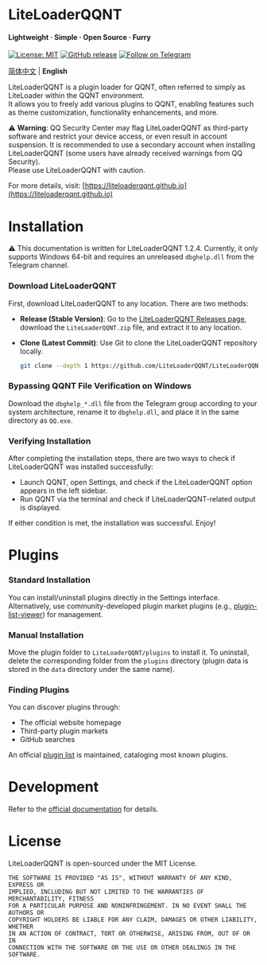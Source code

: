 # LiteLoaderQQNT  

#### Lightweight · Simple · Open Source · Furry  

[![License: MIT](https://img.shields.io/badge/License-MIT-blue.svg)](LICENSE)  [![GitHub release](https://img.shields.io/github/v/release/LiteLoaderQQNT/LiteLoaderQQNT?logo=github)](https://github.com/LiteLoaderQQNT/LiteLoaderQQNT/releases)  [![Follow on Telegram](https://img.shields.io/badge/Follow-Telegram-blue?logo=telegram)](https://t.me/LiteLoaderQQNT_Channel)  

[简体中文](https://github.com/LiteLoaderQQNT/LiteLoaderQQNT/blob/main/README.md) | **English**

LiteLoaderQQNT is a plugin loader for QQNT, often referred to simply as LiteLoader within the QQNT environment.  
It allows you to freely add various plugins to QQNT, enabling features such as theme customization, functionality enhancements, and more.  

⚠ **Warning**: QQ Security Center may flag LiteLoaderQQNT as third-party software and restrict your device access, or even result in account suspension. It is recommended to use a secondary account when installing LiteLoaderQQNT (some users have already received warnings from QQ Security).  
Please use LiteLoaderQQNT with caution.  

For more details, visit: [https://liteloaderqqnt.github.io](https://liteloaderqqnt.github.io)  

# Installation  

⚠️ This documentation is written for LiteLoaderQQNT 1.2.4. Currently, it only supports Windows 64-bit and requires an unreleased `dbghelp.dll` from the Telegram channel.  

### Download LiteLoaderQQNT  
First, download LiteLoaderQQNT to any location. There are two methods:  

- **Release (Stable Version)**: Go to the [LiteLoaderQQNT Releases page](https://github.com/LiteLoaderQQNT/LiteLoaderQQNT/releases), download the `LiteLoaderQQNT.zip` file, and extract it to any location.  

- **Clone (Latest Commit)**: Use Git to clone the LiteLoaderQQNT repository locally.

  ```bash
  git clone --depth 1 https://github.com/LiteLoaderQQNT/LiteLoaderQQNT.git
  ```  

### Bypassing QQNT File Verification on Windows  
Download the `dbghelp_*.dll` file from the Telegram group according to your system architecture, rename it to `dbghelp.dll`, and place it in the same directory as `QQ.exe`.  

### Verifying Installation  
After completing the installation steps, there are two ways to check if LiteLoaderQQNT was installed successfully:  

- Launch QQNT, open Settings, and check if the LiteLoaderQQNT option appears in the left sidebar.  
- Run QQNT via the terminal and check if LiteLoaderQQNT-related output is displayed.  

If either condition is met, the installation was successful. Enjoy!  

# Plugins  

### Standard Installation  
You can install/uninstall plugins directly in the Settings interface. Alternatively, use community-developed plugin market plugins (e.g., [plugin-list-viewer](https://github.com/ltxhhz/LL-plugin-list-viewer)) for management.  

### Manual Installation  
Move the plugin folder to `LiteLoaderQQNT/plugins` to install it. To uninstall, delete the corresponding folder from the `plugins` directory (plugin data is stored in the `data` directory under the same name).  

### Finding Plugins  
You can discover plugins through:  
- The official website homepage  
- Third-party plugin markets  
- GitHub searches  

An official [plugin list](https://github.com/LiteLoaderQQNT/Plugin-List/blob/v4/plugins.json) is maintained, cataloging most known plugins.  

# Development  
Refer to the [official documentation](https://liteloaderqqnt.github.io/docs/introduction.html) for details.  

# License
LiteLoaderQQNT is open-sourced under the MIT License.  

```  
THE SOFTWARE IS PROVIDED "AS IS", WITHOUT WARRANTY OF ANY KIND, EXPRESS OR  
IMPLIED, INCLUDING BUT NOT LIMITED TO THE WARRANTIES OF MERCHANTABILITY, FITNESS  
FOR A PARTICULAR PURPOSE AND NONINFRINGEMENT. IN NO EVENT SHALL THE AUTHORS OR  
COPYRIGHT HOLDERS BE LIABLE FOR ANY CLAIM, DAMAGES OR OTHER LIABILITY, WHETHER  
IN AN ACTION OF CONTRACT, TORT OR OTHERWISE, ARISING FROM, OUT OF OR IN  
CONNECTION WITH THE SOFTWARE OR THE USE OR OTHER DEALINGS IN THE SOFTWARE.  
```